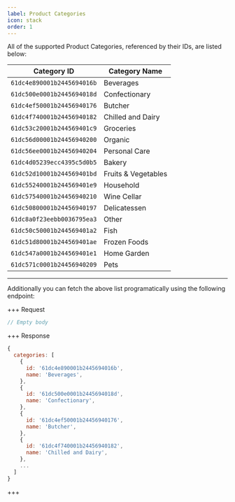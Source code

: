 ```yaml
---
label: Product Categories
icon: stack
order: 1
---
```


All of the supported Product Categories, referenced by their IDs, are listed below:

| Category ID                | Category Name       |
| -------------------------- | ------------------- |
| `61dc4e890001b2445694016b` | Beverages           |
| `61dc500e0001b2445694018d` | Confectionary       |
| `61dc4ef50001b24456940176` | Butcher             |
| `61dc4f740001b24456940182` | Chilled and Dairy   |
| `61dc53c20001b244569401c9` | Groceries           |
| `61dc56d00001b24456940200` | Organic             |
| `61dc56ee0001b24456940204` | Personal Care       |
| `61dc4d05239ecc4395c5d0b5` | Bakery              |
| `61dc52d10001b244569401bd` | Fruits & Vegetables |
| `61dc55240001b244569401e9` | Household           |
| `61dc57540001b24456940210` | Wine Cellar         |
| `61dc50800001b24456940197` | Delicatessen        |
| `61dc8a0f23eebb0036795ea3` | Other               |
| `61dc50c50001b244569401a2` | Fish                |
| `61dc51d80001b244569401ae` | Frozen Foods        |
| `61dc547a0001b244569401e1` | Home Garden         |
| `61dc571c0001b24456940209` | Pets                |

---

Additionally you can fetch the above list programatically using the following endpoint:

+++ Request

```js [!badge variant="success" text="GET"] /supermarket/product-categories
// Empty body
```

+++ Response

```js
{
  categories: [
    {
      id: '61dc4e890001b2445694016b',
      name: 'Beverages',
    },
    {
      id: '61dc500e0001b2445694018d',
      name: 'Confectionary',
    },
    {
      id: '61dc4ef50001b24456940176',
      name: 'Butcher',
    },
    {
      id: '61dc4f740001b24456940182',
      name: 'Chilled and Dairy',
    },
    ...
  ]
}
```

+++

